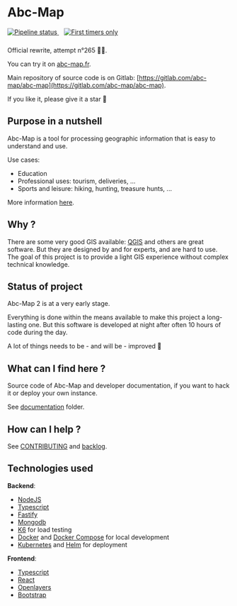 # Abc-Map

<div style="margin-bottom: 1.5rem">
  <a href="https://gitlab.com/abc-map/abc-map/-/commits/master">
    <img alt="Pipeline status" src="https://gitlab.com/abc-map/abc-map/badges/master/pipeline.svg" />
  </a>&nbsp;&nbsp;
  <a href="https://www.firsttimersonly.com/">
    <img alt="First timers only" src="https://img.shields.io/badge/first--timers--only-friendly-blue.svg?style=flat-square" />
  </a>
</div>

Official rewrite, attempt n°265 👨‍💻.  

You can try it on [abc-map.fr](https://abc-map.fr).  

Main repository of source code is on Gitlab: [https://gitlab.com/abc-map/abc-map](https://gitlab.com/abc-map/abc-map).  

If you like it, please give it a star 🌟


## Purpose in a nutshell

Abc-Map is a tool for processing geographic information that is easy to understand and use.

Use cases:             

- Education
- Professional uses: tourism, deliveries, ...
- Sports and leisure: hiking, hunting, treasure hunts, ...

More information [here](https://abc-map.fr/documentation).    


## Why ?

There are some very good GIS available: [QGIS](https://www.qgis.org) and others are great software. But they are 
designed by and for experts, and are hard to use. The goal of this project is to provide a light GIS experience 
without complex technical knowledge. 


## Status of project

Abc-Map 2 is at a very early stage. 

Everything is done within the means available to make this project a long-lasting one. But this software is developed 
at night after often 10 hours of code during the day.       

A lot of things needs to be - and will be - improved 💪


## What can I find here ?

Source code of Abc-Map and developer documentation, if you want to hack it or deploy your own instance.    

See [documentation](./documentation) folder.


## How can I help ?

See [CONTRIBUTING](./CONTRIBUTING.md) and [backlog](./documentation/5_backlog.md).        


## Technologies used 

**Backend**:
- [NodeJS](https://nodejs.org/en/)
- [Typescript](https://www.typescriptlang.org/)
- [Fastify](https://www.fastify.io/)
- [Mongodb](https://www.mongodb.com/)
- [K6](https://k6.io/) for load testing
- [Docker](https://www.docker.com/) and [Docker Compose](https://docs.docker.com/compose/) for local development
- [Kubernetes](https://kubernetes.io/) and [Helm](https://helm.sh/) for deployment

**Frontend**: 
- [Typescript](https://www.typescriptlang.org/)
- [React](https://reactjs.org/)
- [Openlayers](https://openlayers.org/)
- [Bootstrap](https://getbootstrap.com)
